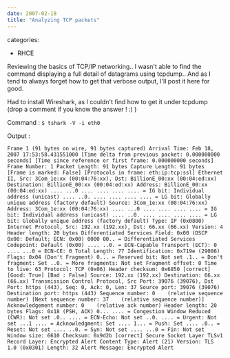 ```yaml
---
date: 2007-02-18
title: "Analyzing TCP packets"
---
```








categories:
- RHCE


Reviewing the basics of TCP/IP networking.. I wasn't able to find the command displaying a full detail of datagrams using tcpdump.. And as I tend to always forget how to get that verbose output, I'll post it here for good.

Had to install Wireshark, as I couldn't find how to get it under tcpdump (drop a comment if you know the answer ! :) )

Command :
`$ tshark -V -i eth0`

Output :

`Frame 1 (91 bytes on wire, 91 bytes captured)
    Arrival Time: Feb 18, 2007 17:53:58.431551000
    [Time delta from previous packet: 0.000000000 seconds]
    [Time since reference or first frame: 0.000000000 seconds]
    Frame Number: 1
    Packet Length: 91 bytes
    Capture Length: 91 bytes
    [Frame is marked: False]
    [Protocols in frame: eth:ip:tcp:ssl]
Ethernet II, Src: 3Com_1e:xx (00:04:76:xx), Dst: BillionE_00:xx (00:04:ed:xx)
    Destination: BillionE_00:xx (00:04:ed:xx)
        Address: BillionE_00:xx (00:04:ed:xx)
        .... ...0 .... .... .... .... = IG bit: Individual address (unicast)
        .... ..0. .... .... .... .... = LG bit: Globally unique address (factory default)
    Source: 3Com_1e:xx (00:04:76:xx)
        Address: 3Com_1e:xx (00:04:76:xx)
        .... ...0 .... .... .... .... = IG bit: Individual address (unicast)
        .... ..0. .... .... .... .... = LG bit: Globally unique address (factory default)
    Type: IP (0x0800)
Internet Protocol, Src: 192.xx (192.xx), Dst: 66.xx (66.xx)
    Version: 4
    Header length: 20 bytes
    Differentiated Services Field: 0x00 (DSCP 0x00: Default; ECN: 0x00)
        0000 00.. = Differentiated Services Codepoint: Default (0x00)
        .... ..0. = ECN-Capable Transport (ECT): 0
        .... ...0 = ECN-CE: 0
    Total Length: 77
    Identification: 0x719e (29086)
    Flags: 0x04 (Don't Fragment)
        0... = Reserved bit: Not set
        .1.. = Don't fragment: Set
        ..0. = More fragments: Not set
    Fragment offset: 0
    Time to live: 63
    Protocol: TCP (0x06)
    Header checksum: 0x6850 [correct]
        [Good: True]
        [Bad : False]
    Source: 192.xx (192.xx)
    Destination: 66.xx (66.xx)
Transmission Control Protocol, Src Port: 39076 (39076), Dst Port: https (443), Seq: 0, Ack: 0, Len: 37
    Source port: 39076 (39076)
    Destination port: https (443)
    Sequence number: 0    (relative sequence number)
    [Next sequence number: 37    (relative sequence number)]
    Acknowledgement number: 0    (relative ack number)
    Header length: 20 bytes
    Flags: 0x18 (PSH, ACK)
        0... .... = Congestion Window Reduced (CWR): Not set
        .0.. .... = ECN-Echo: Not set
        ..0. .... = Urgent: Not set
        ...1 .... = Acknowledgment: Set
        .... 1... = Push: Set
        .... .0.. = Reset: Not set
        .... ..0. = Syn: Not set
        .... ...0 = Fin: Not set
    Window size: 6610
    Checksum: 0x9d2b [correct]
Secure Socket Layer
    TLSv1 Record Layer: Encrypted Alert
        Content Type: Alert (21)
        Version: TLS 1.0 (0x0301)
        Length: 32
        Alert Message: Encrypted Alert`

